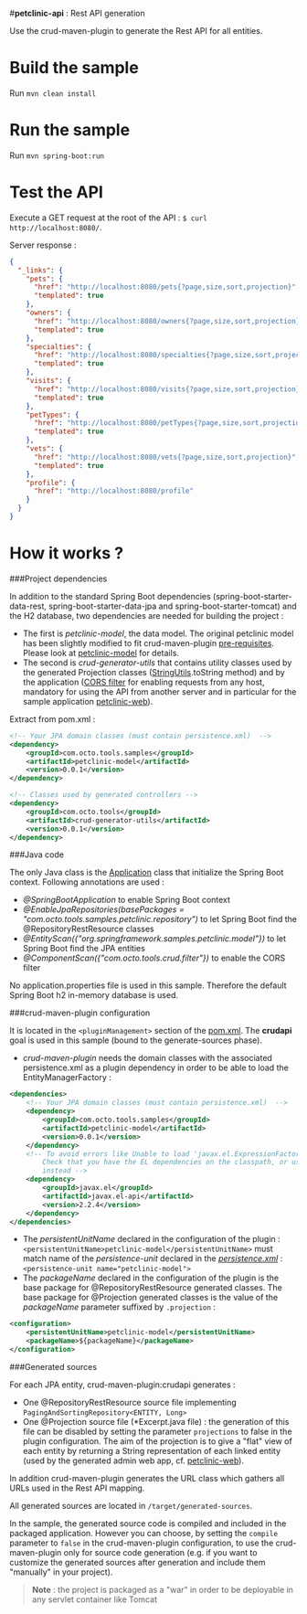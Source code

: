 #**petclinic-api** : Rest API generation

Use the crud-maven-plugin to generate the Rest API for all entities.

Build the sample
================
Run ``mvn clean install``

Run the sample
==============
Run ``mvn spring-boot:run``

Test the API
=============
Execute a GET request at the root of the API : ``$ curl http://localhost:8080/``.

Server response : 
```json
{
  "_links": {
    "pets": {
      "href": "http://localhost:8080/pets{?page,size,sort,projection}",
      "templated": true
    },
    "owners": {
      "href": "http://localhost:8080/owners{?page,size,sort,projection}",
      "templated": true
    },
    "specialties": {
      "href": "http://localhost:8080/specialties{?page,size,sort,projection}",
      "templated": true
    },
    "visits": {
      "href": "http://localhost:8080/visits{?page,size,sort,projection}",
      "templated": true
    },
    "petTypes": {
      "href": "http://localhost:8080/petTypes{?page,size,sort,projection}",
      "templated": true
    },
    "vets": {
      "href": "http://localhost:8080/vets{?page,size,sort,projection}",
      "templated": true
    },
    "profile": {
      "href": "http://localhost:8080/profile"
    }
  }
}
```

How it works ?
==============

###Project dependencies

In addition to the standard Spring Boot dependencies (spring-boot-starter-data-rest, spring-boot-starter-data-jpa and spring-boot-starter-tomcat) and the H2 database, two dependencies are needed for building the project :

* The first is *petclinic-model*, the data model. The original petclinic model has been slightly modified to fit crud-maven-plugin [pre-requisites](https://github.com/yanndemel/crud-rest-gen/blob/master/README.md#pre-requisites). Please look at [petclinic-model](https://github.com/yanndemel/crud-rest-gen/tree/master/sample-app/petclinic-model) for details.
* The second is *crud-generator-utils* that contains utility classes used by the generated Projection classes ([StringUtils](https://github.com/yanndemel/crud-rest-gen/blob/master/crud-generator-utils/src/main/java/com/octo/tools/crud/utils/StringUtils.java).toString method) and by the application ([CORS filter](https://github.com/yanndemel/crud-rest-gen/blob/master/crud-generator-utils/src/main/java/com/octo/tools/crud/filter/SimpleCORSFilter.java) for enabling requests from any host, mandatory for using the API from another server and in particular for the sample application [petclinic-web](https://github.com/yanndemel/crud-rest-gen/tree/master/sample-app/petclinic-web)).

Extract from pom.xml :
```xml
<!-- Your JPA domain classes (must contain persistence.xml)  -->
<dependency>
	<groupId>com.octo.tools.samples</groupId>
	<artifactId>petclinic-model</artifactId>
	<version>0.0.1</version>
</dependency>						

<!-- Classes used by generated controllers -->
<dependency>
	<groupId>com.octo.tools</groupId>
	<artifactId>crud-generator-utils</artifactId>
	<version>0.0.1</version>
</dependency>
```
###Java code

The only Java class is the [Application](https://github.com/yanndemel/crud-rest-gen/blob/master/sample-app/petclinic-api/src/main/java/com/octo/tools/samples/petclinic/Application.java) class that initialize the Spring Boot context. Following annotations are used :

* *@SpringBootApplication* to enable Spring Boot context
* *@EnableJpaRepositories(basePackages = "com.octo.tools.samples.petclinic.repository")* to let Spring Boot find the @RepositoryRestResource classes
* *@EntityScan({"org.springframework.samples.petclinic.model"})* to let Spring Boot find the JPA entities
* *@ComponentScan({"com.octo.tools.crud.filter"})* to enable the CORS filter

No application.properties file is used in this sample. Therefore the default Spring Boot h2 in-memory database is used.

###crud-maven-plugin configuration

It is located in the ``<pluginManagement>`` section of the [pom.xml](https://github.com/yanndemel/crud-rest-gen/blob/master/sample-app/petclinic-api/pom.xml).
The **crudapi** goal is used in this sample  (bound to the generate-sources phase).

* *crud-maven-plugin* needs the domain classes with the associated persistence.xml as a plugin dependency in order to be able to load the EntityManagerFactory :
```xml
<dependencies>
    <!-- Your JPA domain classes (must contain persistence.xml)  -->
    <dependency>
        <groupId>com.octo.tools.samples</groupId>
        <artifactId>petclinic-model</artifactId>
        <version>0.0.1</version>
    </dependency>                       
    <!-- To avoid errors like Unable to load 'javax.el.ExpressionFactory'. 
        Check that you have the EL dependencies on the classpath, or use ParameterMessageInterpolator 
        instead -->
    <dependency>
        <groupId>javax.el</groupId>
        <artifactId>javax.el-api</artifactId>
        <version>2.2.4</version>
    </dependency>
</dependencies>
```

* The *persistentUnitName* declared in the configuration of the plugin :
 ``<persistentUnitName>petclinic-model</persistentUnitName>``
must match name of the *persistence-unit* declared in the [*persistence.xml*](https://github.com/yanndemel/crud-rest-gen/blob/master/sample-app/petclinic-model/src/main/resources/META-INF/persistence.xml) : 
``<persistence-unit name="petclinic-model">``
* The *packageName* declared in the configuration of the plugin is the base package for @RepositoryRestResource generated classes. The base package for @Projection generated classes is the value of the *packageName* parameter suffixed by ``.projection`` :
```xml
<configuration>
    <persistentUnitName>petclinic-model</persistentUnitName>
    <packageName>${packageName}</packageName>
</configuration>
```

###Generated sources

For each JPA entity, crud-maven-plugin:crudapi generates :

* One @RepositoryRestResource source file implementing ``PagingAndSortingRepository<ENTITY, Long>``
* One @Projection source file (\*Excerpt.java file) : the generation of this file can be disabled by setting the parameter ``projections`` to false in the plugin configuration. The aim of the projection is to give a "flat" view of each entity by returning a String representation of each linked entity (used by the generated admin web app, cf. [petclinic-web](https://github.com/yanndemel/crud-rest-gen/tree/master/sample-app/petclinic-web)).

In addition crud-maven-plugin generates the URL class which gathers all URLs used in the Rest API mapping.

All generated sources are located in ```/target/generated-sources```.

In the sample, the generated source code is compiled and included in the packaged application. However you can choose, by setting the ``compile`` parameter to ``false`` in the crud-maven-plugin configuration, to use the crud-maven-plugin only for source code generation (e.g. if you want to customize the generated sources after generation and include them "manually" in your project).



> **Note** : the project is packaged as a "war" in order to be deployable in any servlet container like Tomcat
